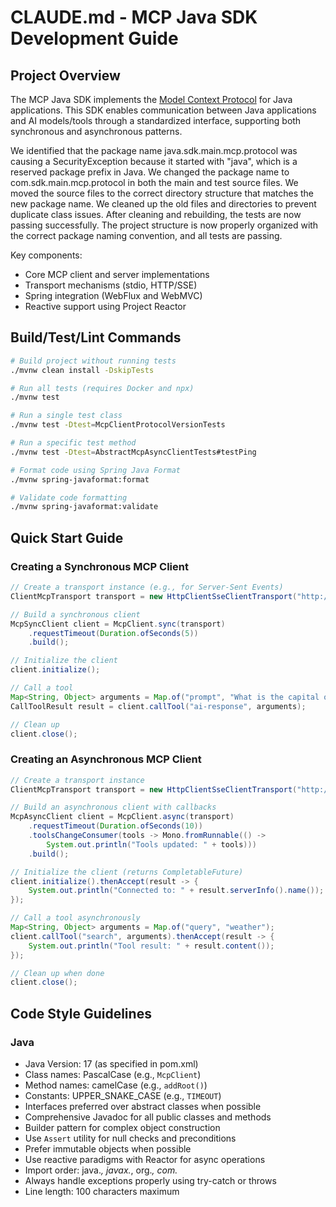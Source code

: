 # CLAUDE.md - MCP Java SDK Development Guide

## Project Overview
The MCP Java SDK implements the [Model Context Protocol](https://modelcontextprotocol.org/docs/concepts/architecture) for Java applications. This SDK enables communication between Java applications and AI models/tools through a standardized interface, supporting both synchronous and asynchronous patterns.

We identified that the package name java.sdk.main.mcp.protocol was causing a SecurityException because it started with "java", which is a reserved package prefix in Java.
We changed the package name to com.sdk.main.mcp.protocol in both the main and test source files.
We moved the source files to the correct directory structure that matches the new package name.
We cleaned up the old files and directories to prevent duplicate class issues.
After cleaning and rebuilding, the tests are now passing successfully.
The project structure is now properly organized with the correct package naming convention, and all tests are passing. 

Key components:
- Core MCP client and server implementations
- Transport mechanisms (stdio, HTTP/SSE)
- Spring integration (WebFlux and WebMVC)
- Reactive support using Project Reactor

## Build/Test/Lint Commands
```bash
# Build project without running tests
./mvnw clean install -DskipTests

# Run all tests (requires Docker and npx)
./mvnw test

# Run a single test class
./mvnw test -Dtest=McpClientProtocolVersionTests

# Run a specific test method
./mvnw test -Dtest=AbstractMcpAsyncClientTests#testPing

# Format code using Spring Java Format
./mvnw spring-javaformat:format

# Validate code formatting
./mvnw spring-javaformat:validate
```

## Quick Start Guide

### Creating a Synchronous MCP Client
```java
// Create a transport instance (e.g., for Server-Sent Events)
ClientMcpTransport transport = new HttpClientSseClientTransport("http://localhost:8080/mcp");

// Build a synchronous client
McpSyncClient client = McpClient.sync(transport)
    .requestTimeout(Duration.ofSeconds(5))
    .build();

// Initialize the client
client.initialize();

// Call a tool
Map<String, Object> arguments = Map.of("prompt", "What is the capital of France?");
CallToolResult result = client.callTool("ai-response", arguments);

// Clean up
client.close();
```

### Creating an Asynchronous MCP Client
```java
// Create a transport instance
ClientMcpTransport transport = new HttpClientSseClientTransport("http://localhost:8080/mcp");

// Build an asynchronous client with callbacks
McpAsyncClient client = McpClient.async(transport)
    .requestTimeout(Duration.ofSeconds(10))
    .toolsChangeConsumer(tools -> Mono.fromRunnable(() -> 
        System.out.println("Tools updated: " + tools)))
    .build();

// Initialize the client (returns CompletableFuture)
client.initialize().thenAccept(result -> {
    System.out.println("Connected to: " + result.serverInfo().name());
});

// Call a tool asynchronously
Map<String, Object> arguments = Map.of("query", "weather");
client.callTool("search", arguments).thenAccept(result -> {
    System.out.println("Tool result: " + result.content());
});

// Clean up when done
client.close();
```

## Code Style Guidelines

### Java
- Java Version: 17 (as specified in pom.xml)
- Class names: PascalCase (e.g., `McpClient`)
- Method names: camelCase (e.g., `addRoot()`)
- Constants: UPPER_SNAKE_CASE (e.g., `TIMEOUT`)
- Interfaces preferred over abstract classes when possible
- Comprehensive Javadoc for all public classes and methods
- Builder pattern for complex object construction
- Use `Assert` utility for null checks and preconditions
- Prefer immutable objects when possible
- Use reactive paradigms with Reactor for async operations
- Import order: java.*, javax.*, org.*, com.*
- Always handle exceptions properly using try-catch or throws
- Line length: 100 characters maximum